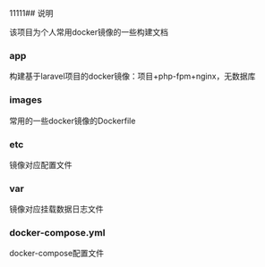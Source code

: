 11111## 说明

该项目为个人常用docker镜像的一些构建文档

### app

构建基于laravel项目的docker镜像：项目+php-fpm+nginx，无数据库

### images 

常用的一些docker镜像的Dockerfile

### etc

镜像对应配置文件

### var

镜像对应挂载数据日志文件

### docker-compose.yml

docker-compose配置文件

